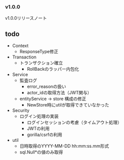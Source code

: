 ### v1.0.0

v1.0.0リリースノート

## todo
* Context
  * ResponseType修正
* Transaction
  * トランザクション確立
    * RollBackのラッパー内包化
* Service
  * 監査ログ
    * error_reasonの扱い
    * actor_idの取得方法（JWT関与）
  * entityService → store 構成の修正
    * NewStore時にutilが取得できていなかった
* Security
  * ログイン処理の実装
    * ログインセッションの考慮（タイムアウト処理）
    * JWTの利用
    * gorilla/csrfの利用
* util
  * 日時取得のYYYY-MM-DD hh:mm:ss.mm形式
  * sql.Null*の値のみ取得


